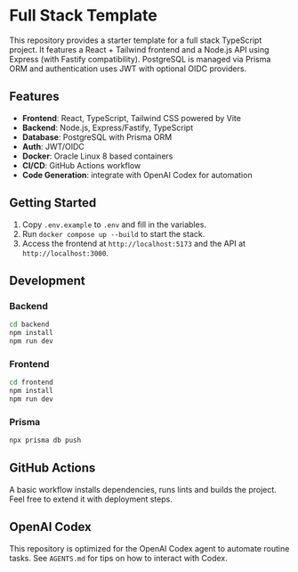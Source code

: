 # Full Stack Template

This repository provides a starter template for a full stack TypeScript project.
It features a React + Tailwind frontend and a Node.js API using Express (with
Fastify compatibility). PostgreSQL is managed via Prisma ORM and authentication
uses JWT with optional OIDC providers.

## Features

- **Frontend**: React, TypeScript, Tailwind CSS powered by Vite
- **Backend**: Node.js, Express/Fastify, TypeScript
- **Database**: PostgreSQL with Prisma ORM
- **Auth**: JWT/OIDC
- **Docker**: Oracle Linux 8 based containers
- **CI/CD**: GitHub Actions workflow
- **Code Generation**: integrate with OpenAI Codex for automation

## Getting Started

1. Copy `.env.example` to `.env` and fill in the variables.
2. Run `docker compose up --build` to start the stack.
3. Access the frontend at `http://localhost:5173` and the API at
   `http://localhost:3000`.

## Development

### Backend

```bash
cd backend
npm install
npm run dev
```

### Frontend

```bash
cd frontend
npm install
npm run dev
```

### Prisma

```bash
npx prisma db push
```

## GitHub Actions

A basic workflow installs dependencies, runs lints and builds the project. Feel
free to extend it with deployment steps.

## OpenAI Codex

This repository is optimized for the OpenAI Codex agent to automate routine
tasks. See `AGENTS.md` for tips on how to interact with Codex.
